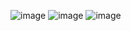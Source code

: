 ![image](https://github.com/user-attachments/assets/aea568f2-49ff-4cb5-9bd5-7467f5cc3e52)
![image](https://github.com/user-attachments/assets/bda7fd18-430d-4ff9-b67d-f878afb84182)
![image](https://github.com/user-attachments/assets/695e350d-fb56-484e-a371-d438cddb87c2)




